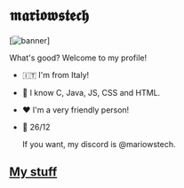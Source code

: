 # 𝖒𝖆𝖗𝖎𝖔𝖜𝖘𝖙𝖊𝖈𝖍

[![banner](banner.png)]

What's good? Welcome to my profile!

- 🇮🇹 I'm from Italy!
- 📝 I know C, Java, JS, CSS and HTML.
- ❤️ I'm a very friendly person!
- 🎂 26/12

  If you want, my discord is @mariowstech.

## [My stuff](https://mariowstech.github.io)
